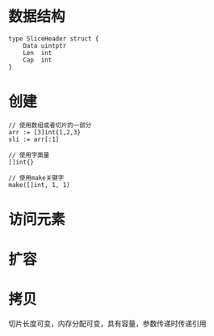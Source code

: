 # 数据结构
```
type SliceHeader struct {
	Data uintptr
	Len  int
	Cap  int
}
```
# 创建
```
// 使用数组或者切片的一部分
arr := [3]int{1,2,3}
sli := arr[:1]

// 使用字面量
[]int{}

// 使用make关键字
make([]int, 1, 1)
```
# 访问元素
# 扩容
# 拷贝
切片长度可变，内存分配可变，具有容量，参数传递时传递引用
